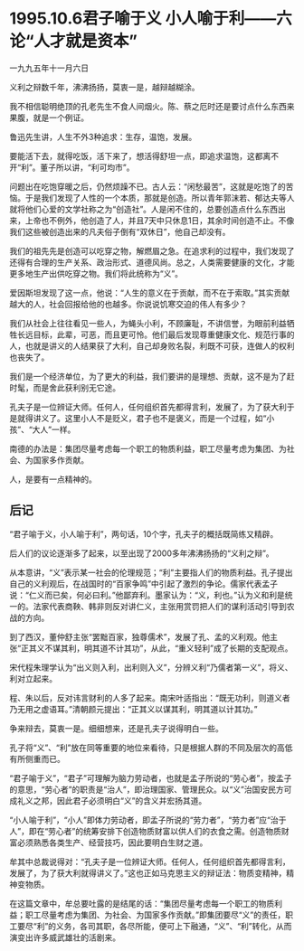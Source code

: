 # 1995.10.6君子喻于义 小人喻于利——六论“人才就是资本”

一九九五年十一月六日  
  
 义利之辩数千年，沸沸扬扬，莫衷一是，越辩越糊涂。  
  
 我不相信聪明绝顶的孔老先生不食人间烟火。陈、蔡之厄时还是要讨点什么东西来果腹，就是一个例证。  
  
 鲁迅先生讲，人生不外3种追求：生存，温饱，发展。  
  
 要能活下去，就得吃饭，活下来了，想活得舒坦一点，即追求温饱，这都离不开“利”。董子所以讲，“利可均市”。  
  
 问题出在吃饱穿暖之后，仍然烦躁不已。古人云：“闲愁最苦”，这就是吃饱了的苦恼。于是我们发现了人性的一个本质，那就是创造。所以青年郭沫若、郁达夫等人就将他们心爱的文学社称之为“创造社”。人是闲不住的，总要创造点什么东西出来，上帝也不例外，他创造了人，并且7天中只休息1日，其余时间创造不止。不像我们这些被创造出来的凡夫俗子倒有“双休日”，他自己却没有。  
  
 我们的祖先先是创造可以吃穿之物，解燃眉之急。在追求利的过程中，我们发现了还得有合理的生产关系、政治形式、道德风尚。总之，人类需要健康的文化，才能更多地生产出供吃穿之物。我们将此统称为“义”。  
  
 爱因斯坦发现了这一点，他说：“人生的意义在于贡献，而不在于索取。”其实贡献越大的人，社会回报给他的也越多。你说说饥寒交迫的伟人有多少？  
  
 我们从社会上往往看见一些人，为蝇头小利，不顾廉耻，不讲信誉，为眼前利益牺牲长远目标，此辈，可恶，而且更可怜。他们最后发现尊重健康文化、规范行事的人，也就是讲义的人结果获了大利，自己却身败名裂，利既不可获，连做人的权利也丧失了。  
  
 我们是一个经济单位，为了更大的利益，我们要讲的是理想、贡献，这不是为了赶时髦，而是舍此获利别无它途。  
  
 孔夫子是一位辨证大师。任何人，任何组织首先都得言利，发展了，为了获大利于是就得讲义了。这里小人不是贬义，君子也不是褒义，而是一个过程，如“小孩”、“大人”一样。  
  
 南德的办法是：集团尽量考虑每一个职工的物质利益，职工尽量考虑为集团、为社会、为国家多作贡献。  
  
 人，是要有一点精神的。

## **后记**

“君子喻于义，小人喻于利”，两句话，10个字，孔夫子的概括既简练又精辟。  
  
 后人们的议论逐渐多了起来，以至出现了2000多年沸沸扬扬的“义利之辩”。  
  
 从本意讲，“义”表示某一社会的伦理规范；“利”主要指人们的物质利益。孔子提出自己的义利观后，在战国时的“百家争鸣”中引起了激烈的争论。儒家代表孟子说：“仁义而已矣，何必曰利。”他鄙弃利。墨家认为：“义，利也。”认为义和利是统一的。法家代表商鞅、韩非则反对讲仁义，主张用赏罚把人们的谋利活动引导到农战的方向。  
  
 到了西汉，董仲舒主张“罢黜百家，独尊儒术”，发展了孔、孟的义利观。他主张“正其义不谋其利，明其道不计其功”，从此，“重义轻利”成了长期的支配观点。  
  
 宋代程朱理学认为“出义则入利，出利则入义”，分辨义利“乃儒者第一义”，将义、利对立起来。  
  
 程、朱以后，反对讳言财利的人多了起来。南宋叶适指出：“既无功利，则道义者乃无用之虚语耳。”清朝颜元提出：“正其义以谋其利，明其道以计其功。”  
  
 争来辩去，莫衷一是。细细想来，还是孔夫子说得明白一些。  
  
 孔子将“义”、“利”放在同等重要的地位来看待，只是根据人群的不同及层次的高低有所侧重而已。  
  
 “君子喻于义”，“君子”可理解为脑力劳动者，也就是孟子所说的“劳心者”，按孟子的意思，“劳心者”的职责是“治人”，即治理国家、管理民众。以“义”治国安民方可成礼义之邦，因此君子必须明白“义”的含义并宏扬其道。  
  
 “小人喻于利”，“小人”即体力劳动者，即孟子所说的“劳力者”，“劳力者”应“治于人”，即在“劳心者”的统筹安排下创造物质财富以供人们的衣食之需。创造物质财富必须熟悉各类生产、经营技巧，因此要明白生财之道。  
  
 牟其中总裁说得对：“孔夫子是一位辨证大师。任何人，任何组织首先都得言利，发展了，为了获大利就得讲义了。”这也正如马克思主义的辩证法：物质变精神，精神变物质。  
  
 在这篇文章中，牟总要吐露的是结尾的话：“集团尽量考虑每一个职工的物质利益；职工尽量考虑为集团、为社会、为国家多作贡献。”即集团要尽“义”的责任，职工要尽“利”的义务，各司其职，各尽所能，便可上下融通，“义”、“利”转化，从而演变出许多威武雄壮的活剧来。  


